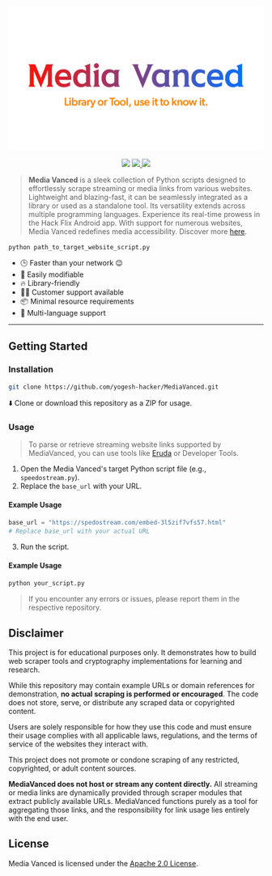 <p align="center">
  <a href="https://yogesh-hacker.github.io/yogesh-hacker/App/" target="_blank" rel="noopener noreferrer">
    <img width="550" src="README/banner.png" alt="MediaVanced Banner" />
  </a>
</p>

<p align="center">
  <img src='https://img.shields.io/badge/License-Apache%202.0-brightgreen?style=for-the-badge&logo=apache&logoColor=red' />
  <a href="https://discord.com/users/975942167908474900" target="_blank">
  <img src="https://img.shields.io/badge/Discord-peerless__x-7289DA?style=for-the-badge&logo=discord&logoColor=white" />
</a>
  <img src="https://img.shields.io/badge/Python-FFD43B?style=for-the-badge&logo=python&logoColor=blue"/>
</p>

> **Media Vanced** is a sleek collection of Python scripts designed to effortlessly scrape streaming or media links from various websites. Lightweight and blazing-fast, it can be seamlessly integrated as a library or used as a standalone tool. Its versatility extends across multiple programming languages. Experience its real-time prowess in the Hack Flix Android app. With support for numerous websites, Media Vanced redefines media accessibility. Discover more [here](https://yogesh-hacker.github.io/yogesh-hacker/App).

```bash
python path_to_target_website_script.py
```

* 🕒 Faster than your network 😉
* 💪 Easily modifiable
* 🔥 Library-friendly
* 👨‍💻 Customer support available
* 📦 Minimal resource requirements
* 👫 Multi-language support

---

## Getting Started

### Installation

```bash
git clone https://github.com/yogesh-hacker/MediaVanced.git
```

⬇️ Clone or download this repository as a ZIP for usage.

### Usage

> To parse or retrieve streaming website links supported by MediaVanced, you can use tools like [Eruda](https://github.com/liriliri/eruda) or Developer Tools.

1. Open the Media Vanced's target Python script file (e.g., `speedostream.py`).
2. Replace the `base_url` with your URL.

#### Example Usage

```python
base_url = "https://spedostream.com/embed-3l5zif7vfs57.html"
# Replace base_url with your actual URL
```

3. Run the script.

#### Example Usage

```bash
python your_script.py
```

> If you encounter any errors or issues, please report them in the respective repository.

## Disclaimer

This project is for educational purposes only. It demonstrates how to build web scraper tools and cryptography implementations for learning and research.

While this repository may contain example URLs or domain references for demonstration, **no actual scraping is performed or encouraged**. The code does not store, serve, or distribute any scraped data or copyrighted content.

Users are solely responsible for how they use this code and must ensure their usage complies with all applicable laws, regulations, and the terms of service of the websites they interact with.

This project does not promote or condone scraping of any restricted, copyrighted, or adult content sources.

**MediaVanced does not host or stream any content directly.** All streaming or media links are dynamically provided through scraper modules that extract publicly available URLs. MediaVanced functions purely as a tool for aggregating those links, and the responsibility for link usage lies entirely with the end user.

## License

Media Vanced is licensed under the [Apache 2.0 License](https://github.com/yogesh-hacker/MediaVanced/blob/main/LICENSE).
